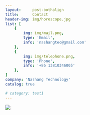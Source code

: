 ```yaml
---
layout:     post-bothalign
title:      Contact
header-img: img/horoscope.jpg
list: [
    {
        img: img/mail.png,
        type: 'Email',
        info: 'nashangtec@gmail.com'
    },
    {
        img: img/telephone.png,
        type: 'Phone',
        info: '+86 13810346005'
    },
]
company: 'Nashang Technology'
catalog: true

# category: test1
---
```


![](https://cdn.mos.cms.futurecdn.net/RdxhPVv8fAyM6oHsRgF6dH-650-80.png)
